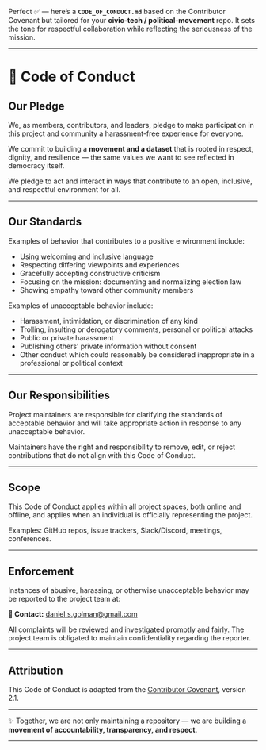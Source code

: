 Perfect ✅ — here’s a **`CODE_OF_CONDUCT.md`** based on the Contributor Covenant but tailored for your **civic-tech / political-movement** repo. It sets the tone for respectful collaboration while reflecting the seriousness of the mission.

---

# 📜 Code of Conduct

## Our Pledge

We, as members, contributors, and leaders, pledge to make participation in this project and community a harassment-free experience for everyone.

We commit to building a **movement and a dataset** that is rooted in respect, dignity, and resilience — the same values we want to see reflected in democracy itself.

We pledge to act and interact in ways that contribute to an open, inclusive, and respectful environment for all.

---

## Our Standards

Examples of behavior that contributes to a positive environment include:

* Using welcoming and inclusive language
* Respecting differing viewpoints and experiences
* Gracefully accepting constructive criticism
* Focusing on the mission: documenting and normalizing election law
* Showing empathy toward other community members

Examples of unacceptable behavior include:

* Harassment, intimidation, or discrimination of any kind
* Trolling, insulting or derogatory comments, personal or political attacks
* Public or private harassment
* Publishing others’ private information without consent
* Other conduct which could reasonably be considered inappropriate in a professional or political context

---

## Our Responsibilities

Project maintainers are responsible for clarifying the standards of acceptable behavior and will take appropriate action in response to any unacceptable behavior.

Maintainers have the right and responsibility to remove, edit, or reject contributions that do not align with this Code of Conduct.

---

## Scope

This Code of Conduct applies within all project spaces, both online and offline, and applies when an individual is officially representing the project.

Examples: GitHub repos, issue trackers, Slack/Discord, meetings, conferences.

---

## Enforcement

Instances of abusive, harassing, or otherwise unacceptable behavior may be reported to the project team at:

**📧 Contact:** [daniel.s.golman@gmail.com](mailto:daniel.s.golman@gmail.com)

All complaints will be reviewed and investigated promptly and fairly.
The project team is obligated to maintain confidentiality regarding the reporter.

---

## Attribution

This Code of Conduct is adapted from the [Contributor Covenant](https://www.contributor-covenant.org), version 2.1.

---

✨ Together, we are not only maintaining a repository — we are building a **movement of accountability, transparency, and respect**.

---
